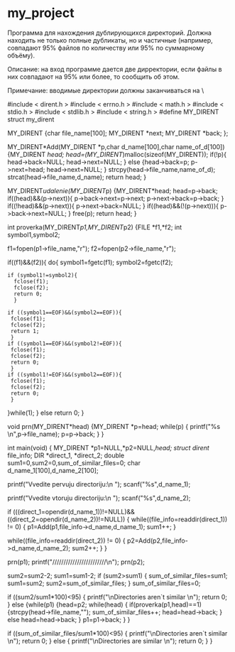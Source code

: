 # my_project
Программа для нахождения дублирующихся директорий. Должна находить не только полные дубликаты, но и частичные (например, совпадают 95% файлов по количеству или 95% по суммарному объёму).

Описание: на вход программе дается две дирректории, если файлы в них совпадают на 95% или более, то сообщить об этом.

Примечание: вводимые директории должны заканчиваться на \ 

#include < dirent.h >
#include < errno.h >
#include < math.h >
#include < stdio.h >
#include < stdlib.h >
#include < string.h >
#define MY_DIRENT struct my_dirent

MY_DIRENT
{char file_name[100];
 MY_DIRENT *next;
 MY_DIRENT *back;
};

MY_DIRENT*Add(MY_DIRENT *p,char d_name[100],char name_of_d[100])
{MY_DIRENT *head;
 head=(MY_DIRENT*)malloc(sizeof(MY_DIRENT));
 if(!p){
    head->back=NULL;
    head->next=NULL;
  }
 else
  {head->back=p;
   p->next=head;
   head->next=NULL;
  }
 strcpy(head->file_name,name_of_d);
 strcat(head->file_name,d_name);
 return head;
}

MY_DIRENT*udalenie(MY_DIRENT*p)
{MY_DIRENT*head;
  head=p->back;
  if((head)&&(p->next)){
   p->back->next=p->next;
   p->next->back=p->back;
  }
  if((!head)&&(p->next)){
   p->next->back=NULL;
  }
  if((head)&&(!(p->next))){
   p->back->next=NULL;
  }
  free(p);
  return head;
}

int proverka(MY_DIRENT*p1,MY_DIRENT*p2)
{FILE *f1,*f2;
int symbol1,symbol2;

f1=fopen(p1->file_name,"r");
f2=fopen(p2->file_name,"r");

if((f1)&&(f2)){
  do{
    symbol1=fgetc(f1);
    symbol2=fgetc(f2);

    if (symbol1!=symbol2){
      fclose(f1);
      fclose(f2);
      return 0;
      }

    if ((symbol1==EOF)&&(symbol2==EOF)){
     fclose(f1);
     fclose(f2);
     return 1;
     }
    if ((symbol1==EOF)&&(symbol2!=EOF)){
     fclose(f1);
     fclose(f2);
     return 0;
     }
    if ((symbol1!=EOF)&&(symbol2==EOF)){
     fclose(f1);
     fclose(f2);
     return 0;
     }
  }while(1);
}
else return 0;
}

void prn(MY_DIRENT*head)
{MY_DIRENT *p=head;
 while(p)
  { printf("%s \n",p->file_name);
    p=p->back;
  }
}


int main(void)
{
MY_DIRENT *p1=NULL,*p2=NULL,*head;
struct dirent* file_info;
DIR *direct_1, *direct_2;
double sum1=0,sum2=0,sum_of_similar_files=0;
char d_name_1[100],d_name_2[100];

printf("Vvedite pervuju directoriju:\n ");
scanf("%s",d_name_1);

printf("Vvedite vtoruju directoriju:\n ");
scanf("%s",d_name_2);

if (((direct_1=opendir(d_name_1))!=NULL)&&((direct_2=opendir(d_name_2))!=NULL))
{
 while((file_info=readdir(direct_1)) != 0)
    { p1=Add(p1,file_info->d_name,d_name_1);
      sum1++;
    }

 while((file_info=readdir(direct_2)) != 0)
    { p2=Add(p2,file_info->d_name,d_name_2);
      sum2++;
    }
}

prn(p1);
printf("////////////////////////\n");
prn(p2);

sum2=sum2-2;
sum1=sum1-2;
if (sum2>sum1)
{ sum_of_similar_files=sum1;
  sum1=sum2;
  sum2=sum_of_similar_files;
}
sum_of_similar_files=0;

if ((sum2/sum1*100)<95)
{
    printf("\nDirectories aren`t similar \n");
    return 0;
}
else
{while(p1)
  {head=p2;
   while(head)
     {
       if(proverka(p1,head)==1)
         {strcpy(head->file_name,"");
          sum_of_similar_files++;
          head=head->back;
         }
        else head=head->back;
     }
   p1=p1->back;
  }
}


if ((sum_of_similar_files/sum1*100)<95)
{
    printf("\nDirectories aren`t similar \n");
    return 0;
}
else
{
   printf("\nDirectories are similar \n");
   return 0;
}
}

  
